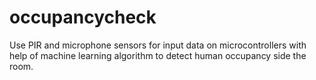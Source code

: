 # occupancycheck
Use PIR and microphone sensors for input data on microcontrollers with help of machine learning algorithm to detect human occupancy side the room.
